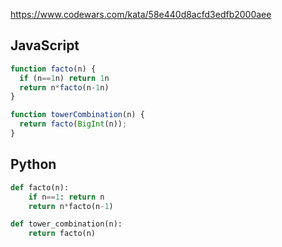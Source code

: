 https://www.codewars.com/kata/58e440d8acfd3edfb2000aee

## JavaScript
```js
function facto(n) {
  if (n==1n) return 1n
  return n*facto(n-1n)
}

function towerCombination(n) {
  return facto(BigInt(n));
}
```

## Python
```python
def facto(n):
    if n==1: return n
    return n*facto(n-1)

def tower_combination(n):
    return facto(n)
```